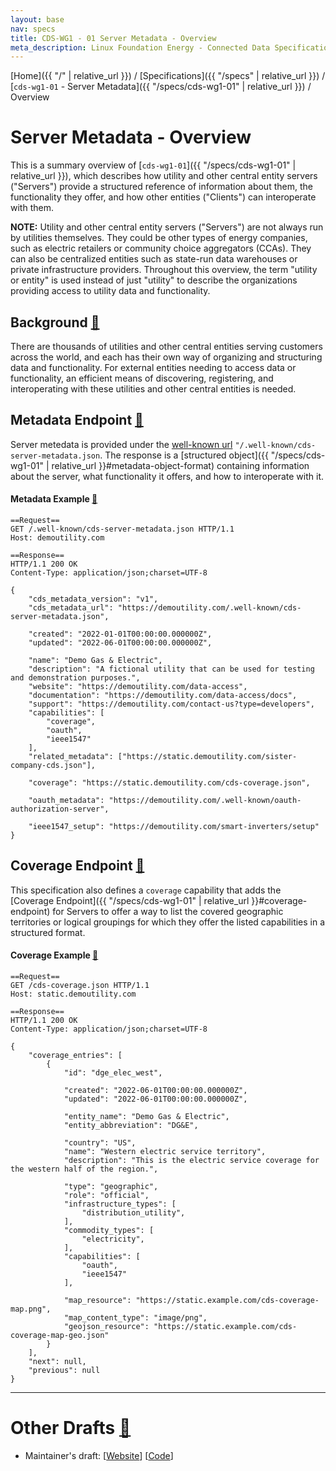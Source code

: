 ```yaml
---
layout: base
nav: specs
title: CDS-WG1 - 01 Server Metadata - Overview
meta_description: Linux Foundation Energy - Connected Data Specifications (CDS) - Registration Working Group (WG1) - Specifications - cds-wg1-01 - Server Metadata - Overview
---
```

[Home]({{ "/" | relative_url }}) / [Specifications]({{ "/specs" | relative_url }}) / [`cds-wg1-01` - Server Metadata]({{ "/specs/cds-wg1-01" | relative_url }}) / Overview

# Server Metadata - Overview

This is a summary overview of [`cds-wg1-01`]({{ "/specs/cds-wg1-01" | relative_url }}), which describes how utility and other central entity servers ("Servers") provide a structured reference of information about them, the functionality they offer, and how other entities ("Clients") can interoperate with them.

**NOTE:** Utility and other central entity servers ("Servers") are not always run by utilities themselves.
They could be other types of energy companies, such as electric retailers or community choice aggregators (CCAs).
They can also be centralized entities such as state-run data warehouses or private infrastructure providers.
Throughout this overview, the term "utility or entity" is used instead of just "utility" to describe the organizations providing access to utility data and functionality.

## Background <a id="background" href="#background" class="permalink">🔗</a>

There are thousands of utilities and other central entities serving customers across the world, and each has their own way of organizing and structuring data and functionality.
For external entities needing to access data or functionality, an efficient means of discovering, registering, and interoperating with these utilities and other central entities is needed.

## Metadata Endpoint <a id="metadata-endpoint" href="#metadata-endpoint" class="permalink">🔗</a>

Server metedata is provided under the [well-known url](https://datatracker.ietf.org/doc/html/rfc8615) `"/.well-known/cds-server-metadata.json`.
The response is a [structured object]({{ "/specs/cds-wg1-01" | relative_url }}#metadata-object-format) containing information about the server, what functionality it offers, and how to interoperate with it.

#### Metadata Example <a id="metadata-example" href="#metadata-example" class="permalink">🔗</a>
```
==Request==
GET /.well-known/cds-server-metadata.json HTTP/1.1
Host: demoutility.com

==Response==
HTTP/1.1 200 OK
Content-Type: application/json;charset=UTF-8

{
    "cds_metadata_version": "v1",
    "cds_metadata_url": "https://demoutility.com/.well-known/cds-server-metadata.json",

    "created": "2022-01-01T00:00:00.000000Z",
    "updated": "2022-06-01T00:00:00.000000Z",

    "name": "Demo Gas & Electric",
    "description": "A fictional utility that can be used for testing and demonstration purposes.",
    "website": "https://demoutility.com/data-access",
    "documentation": "https://demoutility.com/data-access/docs",
    "support": "https://demoutility.com/contact-us?type=developers",
    "capabilities": [
        "coverage",
        "oauth",
        "ieee1547"
    ],
    "related_metadata": ["https://static.demoutility.com/sister-company-cds.json"],

    "coverage": "https://static.demoutility.com/cds-coverage.json",

    "oauth_metadata": "https://demoutility.com/.well-known/oauth-authorization-server",

    "ieee1547_setup": "https://demoutility.com/smart-inverters/setup"
}
```

## Coverage Endpoint <a id="coverage-endpoint" href="#coverage-endpoint" class="permalink">🔗</a>

This specification also defines a `coverage` capability that adds the [Coverage Endpoint]({{ "/specs/cds-wg1-01" | relative_url }}#coverage-endpoint) for Servers to offer a way to list the covered geographic territories or logical groupings for which they offer the listed capabilities in a structured format.

#### Coverage Example <a id="coverage-example" href="#coverage-example" class="permalink">🔗</a>
```
==Request==
GET /cds-coverage.json HTTP/1.1
Host: static.demoutility.com

==Response==
HTTP/1.1 200 OK
Content-Type: application/json;charset=UTF-8

{
    "coverage_entries": [
        {
            "id": "dge_elec_west",

            "created": "2022-06-01T00:00:00.000000Z",
            "updated": "2022-06-01T00:00:00.000000Z",

            "entity_name": "Demo Gas & Electric",
            "entity_abbreviation": "DG&E",

            "country": "US",
            "name": "Western electric service territory",
            "description": "This is the electric service coverage for the western half of the region.",

            "type": "geographic",
            "role": "official",
            "infrastructure_types": [
                "distribution_utility",
            ],
            "commodity_types": [
                "electricity",
            ],
            "capabilities": [
                "oauth",
                "ieee1547"
            ],

            "map_resource": "https://static.example.com/cds-coverage-map.png",
            "map_content_type": "image/png",
            "geojson_resource": "https://static.example.com/cds-coverage-map-geo.json"
        }
    ],
    "next": null,
    "previous": null
}
```

---

# Other Drafts <a id="other-drafts" href="#other-drafts" class="permalink">🔗</a>

* Maintainer's draft: [[Website](https://daniel-utilityapi.github.io/CDS-Registration/specs/cds-wg1-01/overview)] [[Code](https://github.com/daniel-utilityapi/CDS-Registration/blob/main/website/specs/cds-wg1-01/overview.md)]

